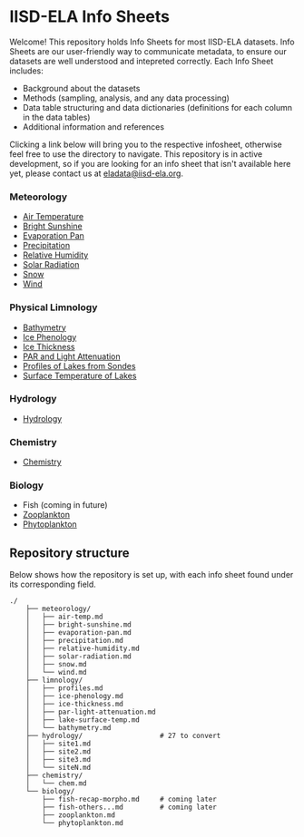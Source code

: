 # IISD-ELA Info Sheets

Welcome! This repository holds Info Sheets for most IISD-ELA datasets. Info Sheets are our user-friendly way to communicate metadata, to ensure our datasets are well understood and intepreted correctly. Each Info Sheet includes:
- Background about the datasets
- Methods (sampling, analysis, and any data processing)
- Data table structuring and data dictionaries (definitions for each column in the data tables)
- Additional information and references

Clicking a link below will bring you to the respective infosheet, otherwise feel free to use the directory to navigate. This repository is in active development, so if you are looking for an info sheet that isn't available here yet, please contact us at eladata@iisd-ela.org.

### Meteorology
- [Air Temperature](meteorology/air-temp.md)
- [Bright Sunshine](meteorology/bright-sunshine.md)
- [Evaporation Pan](meteorology/evaporation-pan.md)
- [Precipitation](meteorology/precipitation.md)
- [Relative Humidity](meteorology/relative-humidity.md)
- [Solar Radiation](meteorology/solar-radiation.md)
- [Snow](meteorology/snow.md)
- [Wind](meteorology/wind.md)

### Physical Limnology
- [Bathymetry](limnology/bathymetry.md)
- [Ice Phenology](limnology/ice-phenology.md)
- [Ice Thickness](limnology/ice-thickness.md)
- [PAR and Light Attenuation](limnology/par-light-attenuation.md)
- [Profiles of Lakes from Sondes](limnology/profiles.md)
- [Surface Temperature of Lakes](limnology/lake-surface-temp.md)

### Hydrology
- [Hydrology](hydrology/.....md)

### Chemistry
- [Chemistry](chemistry/chemistry.md)

### Biology
<!-- - [Fish Recapture](biology/fish-recap.md)
- [Fish Telemetry](biology/fish-other.md) -->
- Fish (coming in future)
- [Zooplankton](biology/zooplankton.md)
- [Phytoplankton](biology/phytoplankton.md)


## Repository structure
Below shows how the repository is set up, with each info sheet found under its corresponding field.

```
./
    ├── meteorology/
    │   ├── air-temp.md
    │   ├── bright-sunshine.md
    │   ├── evaporation-pan.md
    │   ├── precipitation.md
    │   ├── relative-humidity.md
    │   ├── solar-radiation.md
    │   ├── snow.md
    │   └── wind.md
    ├── limnology/
    │   ├── profiles.md
    │   ├── ice-phenology.md
    │   ├── ice-thickness.md
    │   ├── par-light-attenuation.md
    │   ├── lake-surface-temp.md
    │   └── bathymetry.md
    ├── hydrology/                   # 27 to convert
    │   ├── site1.md
    │   ├── site2.md
    │   ├── site3.md
    │   └── siteN.md
    ├── chemistry/
    │   └── chem.md   
    └── biology/
        ├── fish-recap-morpho.md     # coming later
        ├── fish-others...md         # coming later
        ├── zooplankton.md         
        └── phytoplankton.md

```



